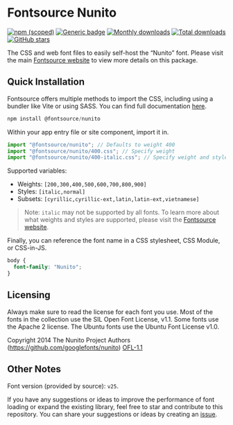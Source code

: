 # Fontsource Nunito

[![npm (scoped)](https://img.shields.io/npm/v/@fontsource/nunito?color=brightgreen)](https://www.npmjs.com/package/@fontsource/nunito) [![Generic badge](https://img.shields.io/badge/fontsource-passing-brightgreen)](https://github.com/fontsource/fontsource) [![Monthly downloads](https://badgen.net/npm/dm/@fontsource/nunito)](https://github.com/fontsource/fontsource) [![Total downloads](https://badgen.net/npm/dt/@fontsource/nunito)](https://github.com/fontsource/fontsource) [![GitHub stars](https://img.shields.io/github/stars/fontsource/fontsource.svg?style=social&label=Star)](https://github.com/fontsource/fontsource/stargazers)

The CSS and web font files to easily self-host the “Nunito” font. Please visit the main [Fontsource website](https://fontsource.org/fonts/nunito) to view more details on this package.

## Quick Installation

Fontsource offers multiple methods to import the CSS, including using a bundler like Vite or using SASS. You can find full documentation [here](https://fontsource.org/docs/getting-started/introduction).

```javascript
npm install @fontsource/nunito
```

Within your app entry file or site component, import it in.

```javascript
import "@fontsource/nunito"; // Defaults to weight 400
import "@fontsource/nunito/400.css"; // Specify weight
import "@fontsource/nunito/400-italic.css"; // Specify weight and style
```

Supported variables:
- Weights: `[200,300,400,500,600,700,800,900]`
- Styles: `[italic,normal]`
- Subsets: `[cyrillic,cyrillic-ext,latin,latin-ext,vietnamese]`

> Note: `italic` may not be supported by all fonts. To learn more about what weights and styles are supported, please visit the [Fontsource website](https://fontsource.org/fonts/nunito).

Finally, you can reference the font name in a CSS stylesheet, CSS Module, or CSS-in-JS.

```css
body {
  font-family: "Nunito";
}
```

## Licensing
Always make sure to read the license for each font you use. Most of the fonts in the collection use the SIL Open Font License, v1.1. Some fonts use the Apache 2 license. The Ubuntu fonts use the Ubuntu Font License v1.0.

Copyright 2014 The Nunito Project Authors (https://github.com/googlefonts/nunito)
[OFL-1.1](http://scripts.sil.org/OFL)

## Other Notes
Font version (provided by source): `v25`.

If you have any suggestions or ideas to improve the performance of font loading or expand the existing library, feel free to star and contribute to this repository. You can share your suggestions or ideas by creating an [issue](https://github.com/fontsource/fontsource/issues).